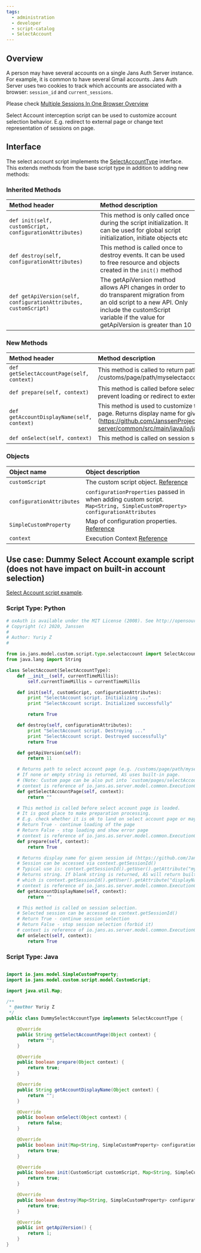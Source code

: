 ```yaml
---
tags:
  - administration
  - developer
  - script-catalog
  - SelectAccount
---
```


## Overview

A person may have several accounts on a single Jans Auth Server instance. For example, it is common to have several Gmail accounts. Jans Auth Server uses two cookies to track which accounts are associated with a browser: `session_id` and `current_sessions`.

Please check [Multiple Sessions In One Browser Overview](../../auth-server/session-management/multiple-sessions-one-browser.md)

Select Account interception script can be used to customize account selection behavior. E.g. redirect to external page or change text representation of sessions on page.

## Interface
The select account script implements the [SelectAccountType](https://github.com/JanssenProject/jans/blob/main/jans-core/script/src/main/java/io/jans/model/custom/script/type/selectaccount/SelectAccountType.java) interface. This extends methods from the base script type in addition to adding new methods:

### Inherited Methods

| Method header | Method description |
|:-----|:------|
| `def init(self, customScript, configurationAttributes)` | This method is only called once during the script initialization. It can be used for global script initialization, initiate objects etc |
| `def destroy(self, configurationAttributes)` | This method is called once to destroy events. It can be used to free resource and objects created in the `init()` method |
| `def getApiVersion(self, configurationAttributes, customScript)` | The getApiVersion method allows API changes in order to do transparent migration from an old script to a new API. Only include the customScript variable if the value for getApiVersion is greater than 10 |

### New Methods

| Method header | Method description |
|:-----|:------|
| `def getSelectAccountPage(self, context)` | This method is called to return path to custom select account page (e.g. /customs/page/path/myselectaccount.xhtml) |
| `def prepare(self, context)` | This method is called before select account page is loaded. It can be used to prevent loading or redirect to external url. |
| `def getAccountDisplayName(self, context)` |  This method is used to customize text representation of the session shown on the page. Returns display name for given session id (https://github.com/JanssenProject/jans/blob/main/jans-auth-server/common/src/main/java/io/jans/as/common/model/session/SessionId.java). |
| `def onSelect(self, context)` | This method is called on session selection and can be used to forbid selection. |

### Objects
| Object name | Object description |
|:-----|:------|
|`customScript`| The custom script object. [Reference](https://github.com/JanssenProject/jans/blob/main/jans-core/script/src/main/java/io/jans/model/custom/script/model/CustomScript.java) |
|`configurationAttributes`| `configurationProperties` passed in when adding custom script. `Map<String, SimpleCustomProperty> configurationAttributes` |
|`SimpleCustomProperty`| Map of configuration properties. [Reference](https://github.com/JanssenProject/jans/blob/main/jans-core/util/src/main/java/io/jans/model/SimpleCustomProperty.java) |
|`context`| Execution Context [Reference](https://github.com/JanssenProject/jans/blob/main/jans-auth-server/server/src/main/java/io/jans/as/server/model/common/ExecutionContext.java) |

## Use case: Dummy Select Account example script (does not have impact on built-in account selection)

[Select Account script example](https://github.com/JanssenProject/jans/blob/main/docs/script-catalog/select_account/select-account/select_account.py).

### Script Type: Python

```python
# oxAuth is available under the MIT License (2008). See http://opensource.org/licenses/MIT for full text.
# Copyright (c) 2020, Janssen
#
# Author: Yuriy Z
#

from io.jans.model.custom.script.type.selectaccount import SelectAccountType
from java.lang import String

class SelectAccount(SelectAccountType):
    def __init__(self, currentTimeMillis):
        self.currentTimeMillis = currentTimeMillis

    def init(self, customScript, configurationAttributes):
        print "SelectAccount script. Initializing ..."
        print "SelectAccount script. Initialized successfully"

        return True

    def destroy(self, configurationAttributes):
        print "SelectAccount script. Destroying ..."
        print "SelectAccount script. Destroyed successfully"
        return True

    def getApiVersion(self):
        return 11

    # Returns path to select account page (e.g. /customs/page/path/myselectaccount.xhtml)
    # If none or empty string is returned, AS uses built-in page.
    # (Note: Custom page can be also put into `custom/pages/selectAccount.xhtml` and used without custom script.)
    # context is reference of io.jans.as.server.model.common.ExecutionContext( https://github.com/JanssenProject/jans/blob/main/jans-auth-server/server/src/main/java/io/jans/as/server/model/common/ExecutionContext.java )
    def getSelectAccountPage(self, context):
        return ""

    # This method is called before select account page is loaded.
    # It is good place to make preparation processing.
    # E.g. check whether it is ok to land on select account page or maybe redirect to external page.
    # Return True - continue loading of the page
    # Return False - stop loading and show error page
    # context is reference of io.jans.as.server.model.common.ExecutionContext( https://github.com/JanssenProject/jans/blob/main/jans-auth-server/server/src/main/java/io/jans/as/server/model/common/ExecutionContext.java )
    def prepare(self, context):
        return True

    # Returns display name for given session id (https://github.com/JanssenProject/jans/blob/main/jans-auth-server/common/src/main/java/io/jans/as/common/model/session/SessionId.java).
    # Session can be accessed via context.getSessionId()
    # Typical use is: context.getSessionId().getUser().getAttribute("myDisplayName")
    # Returns string. If blank string is returned, AS will return built-in implementation to return display name
    # which is context.getSessionId().getUser().getAttribute("displayName")
    # context is reference of io.jans.as.server.model.common.ExecutionContext( https://github.com/JanssenProject/jans/blob/main/jans-auth-server/server/src/main/java/io/jans/as/server/model/common/ExecutionContext.java )
    def getAccountDisplayName(self, context):
        return ""

    # This method is called on session selection.
    # Selected session can be accessed as context.getSessionId()
    # Return True - continue session selection
    # Return False - stop session selection (forbid it)
    # context is reference of io.jans.as.server.model.common.ExecutionContext( https://github.com/JanssenProject/jans/blob/main/jans-auth-server/server/src/main/java/io/jans/as/server/model/common/ExecutionContext.java )
    def onSelect(self, context):
        return True
```

### Script Type: Java

```java

import io.jans.model.SimpleCustomProperty;
import io.jans.model.custom.script.model.CustomScript;

import java.util.Map;

/**
 * @author Yuriy Z
 */
public class DummySelectAccountType implements SelectAccountType {

    @Override
    public String getSelectAccountPage(Object context) {
        return "";
    }

    @Override
    public boolean prepare(Object context) {
        return true;
    }

    @Override
    public String getAccountDisplayName(Object context) {
        return "";
    }

    @Override
    public boolean onSelect(Object context) {
        return false;
    }

    @Override
    public boolean init(Map<String, SimpleCustomProperty> configurationAttributes) {
        return true;
    }

    @Override
    public boolean init(CustomScript customScript, Map<String, SimpleCustomProperty> configurationAttributes) {
        return true;
    }

    @Override
    public boolean destroy(Map<String, SimpleCustomProperty> configurationAttributes) {
        return true;
    }

    @Override
    public int getApiVersion() {
        return 1;
    }
}

```
